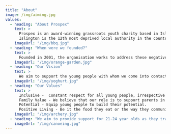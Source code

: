 ```yaml
---
title: "About"
image: /img/aiming.jpg
values:
  - heading: "About Prospex"
    text: >
      Prospex is an award-winning grassroots youth charity based in Islington, supporting young people aged 8-21* whose life chances are affected through measures outside their control; poverty, social deprivation, high unemployment and crime.
      Islington is the 12th most deprived local authority in the country and the 4th most deprived in London. 35% of Islington’s children are living in low income families and just under one in three young people live in households where nobody is working. And worryingly, Islington children are 33% more likely to suffer from mental health issues than the national average.
    imageUrl: "/img/bbq.jpg"
  - heading: "When were we founded?"
    text: >
      Founded in 2001, the organisation works to address these negative influences, often resulting in low self-esteem and poor school attendance, leading to limited employment prospects.  We establish positive relationships and provide opportunities, build life and employability skills. Young people are able to broaden their horizons outside the limits of their existing thinking and are given the tools to achieve their goals.
    imageUrl: "/img/orange-garden.jpg"
  - heading: "Our Vision"
    text: >
      We aim to support the young people with whom we come into contact by building a safe environment that enables them to reach their full potential. Whether this means taking homeless teenagers on their first trip to see the ocean, or ensuring that the girls we work with are empowered and confident, we believe that every child deserves to live a life filled with fun and enriching experiences.
    imageUrl: "/img/yoghurt.jpg"
  - heading: "Our Values"
    text: >
      Inclusive -  Constant respect for all young people, irrespective of culture, gender or creed.
      Family Value - We believe that our role is to support parents in getting the best outcomes for their children.
      Potential - Equip young people to build their potential.   
      Positive Living - Be it the food they eat or the way they communicate with their peers, we believe in creating a healthy lifestyle for our young people.
    imageUrl: "/img/archery.jpg"
  - heading: "We aim to provide support for 21-24 year olds as they transition out of our care. This is not attached to any grant or funding and is undertaken as a voluntary in staff members’ own time."
    imageUrl: "/img/canoeing.jpg"
---
```

